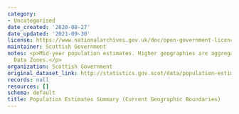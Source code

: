 ```yaml
---
category:
- Uncategorised
date_created: '2020-08-27'
date_updated: '2021-09-30'
license: https://www.nationalarchives.gov.uk/doc/open-government-licence/version/3/
maintainer: Scottish Government
notes: <p>Mid-year population estimates. Higher geographies are aggregated from 2011
  Data Zones.</p>
organization: Scottish Government
original_dataset_link: http://statistics.gov.scot/data/population-estimates-2011-datazone-linked-dataset
records: null
resources: []
schema: default
title: Population Estimates Summary (Current Geographic Boundaries)
---
```

